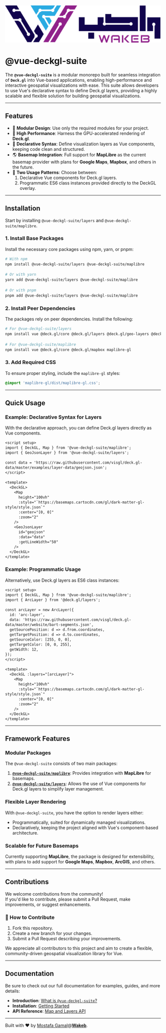 <p align="center">
  <img src="./docs/public/wakeb-logo-light-mode.png" alt="Wakeb Logo" height="120">
</p>

# @vue-deckgl-suite

The **`@vue-deckgl-suite`** is a modular monorepo built for seamless integration of **`Deck.gl`** into Vue-based applications, enabling high-performance and interactive geospatial visualizations with ease. This suite allows developers to use Vue's declarative syntax to define Deck.gl layers, providing a highly scalable and flexible solution for building geospatial visualizations.

---

## Features

- 🧩 **Modular Design**: Use only the required modules for your project.
- 🚀 **High Performance**: Harness the GPU-accelerated rendering of **Deck.gl**.
- 🔧 **Declarative Syntax**: Define visualization layers as Vue components, keeping code clean and structured.
- 🌎 **Basemap Integration**: Full support for **MapLibre** as the current basemap provider with plans for **Google Maps**, **Mapbox**, and others in the future.
- 🔄 **Two Usage Patterns**: Choose between:
    1. Declarative Vue components for Deck.gl layers.
    2. Programmatic ES6 class instances provided directly to the DeckGL overlay.

---

## Installation

Start by installing `@vue-deckgl-suite/layers` and `@vue-deckgl-suite/maplibre`.

### 1. Install Base Packages
Install the necessary core packages using npm, yarn, or pnpm:
```bash
# With npm
npm install @vue-deckgl-suite/layers @vue-deckgl-suite/maplibre

# Or with yarn
yarn add @vue-deckgl-suite/layers @vue-deckgl-suite/maplibre

# Or with pnpm
pnpm add @vue-deckgl-suite/layers @vue-deckgl-suite/maplibre
```

### 2. Install Peer Dependencies
The packages rely on peer dependencies. Install the following:
```bash
# For @vue-deckgl-suite/layers
npm install vue @deck.gl/core @deck.gl/layers @deck.gl/geo-layers @deck.gl/aggregation-layers

# For @vue-deckgl-suite/maplibre
npm install vue @deck.gl/core @deck.gl/mapbox maplibre-gl
```

### 3. Add Required CSS
To ensure proper styling, include the `maplibre-gl` styles:
```scss
@import 'maplibre-gl/dist/maplibre-gl.css';
```

---

## Quick Usage

### Example: Declarative Syntax for Layers
With the declarative approach, you can define Deck.gl layers directly as Vue components.

```vue
<script setup>
import { DeckGL, Map } from '@vue-deckgl-suite/maplibre';
import { GeoJsonLayer } from '@vue-deckgl-suite/layers';

const data = 'https://raw.githubusercontent.com/visgl/deck.gl-data/master/examples/layer-data/geojson.json';
</script>

<template>
  <DeckGL>
    <Map
      height="100vh"
      :style="`https://basemaps.cartocdn.com/gl/dark-matter-gl-style/style.json`"
      :center="[0, 0]"
      :zoom="2"
    />
    <GeoJsonLayer
      id="geojson"
      :data="data"
      :getLineWidth="50"
    />
  </DeckGL>
</template>
```

### Example: Programmatic Usage
Alternatively, use Deck.gl layers as ES6 class instances:

```vue
<script setup>
import { DeckGL, Map } from '@vue-deckgl-suite/maplibre';
import { ArcLayer } from '@deck.gl/layers';

const arcLayer = new ArcLayer({
  id: 'arc-layer',
  data: 'https://raw.githubusercontent.com/visgl/deck.gl-data/master/website/bart-segments.json',
  getSourcePosition: d => d.from.coordinates,
  getTargetPosition: d => d.to.coordinates,
  getSourceColor: [255, 0, 0],
  getTargetColor: [0, 0, 255],
  getWidth: 12,
});
</script>

<template>
  <DeckGL :layers="[arcLayer]">
    <Map
      height="100vh"
      :style="`https://basemaps.cartocdn.com/gl/dark-matter-gl-style/style.json`"
      :center="[0, 0]"
      :zoom="2"
    />
  </DeckGL>
</template>
```

---

## Framework Features

### Modular Packages
The `@vue-deckgl-suite` consists of two main packages:
1. **[`@vue-deckgl-suite/maplibre`](./docs/maplibre-basemap/)**:
   Provides integration with **MapLibre** for basemaps.
2. **[`@vue-deckgl-suite/layers`](./docs/layers/)**:
   Allows the use of Vue components for Deck.gl layers to simplify layer management.

### Flexible Layer Rendering
With `@vue-deckgl-suite`, you have the option to render layers either:
- Programmatically, suited for dynamically managed visualizations.
- Declaratively, keeping the project aligned with Vue's component-based architecture.

### Scalable for Future Basemaps
Currently supporting **MapLibre**, the package is designed for extensibility, with plans to add support for **Google Maps**, **Mapbox**, **ArcGIS**, and others.

---

## Contributions

We welcome contributions from the community!  
If you'd like to contribute, please submit a Pull Request, make improvements, or suggest enhancements.

### 👥 How to Contribute
1. Fork this repository.
2. Create a new branch for your changes.
3. Submit a Pull Request describing your improvements.

We appreciate all contributors to this project and aim to create a flexible, community-driven geospatial visualization library for Vue.

---

## Documentation

Be sure to check out our full documentation for examples, guides, and more details:

- **Introduction**: [What is `@vue-deckgl-suite`?](./docs/introduction.md)
- **Installation**: [Getting Started](./docs/installation.md)
- **API Reference**: [Map and Layers API](./docs/index.md)

---

Built with ❤️ by [Mostafa Gamal](https://github.com/MostafaGamalSayed)@[**Wakeb**](https://wakeb.tech/).